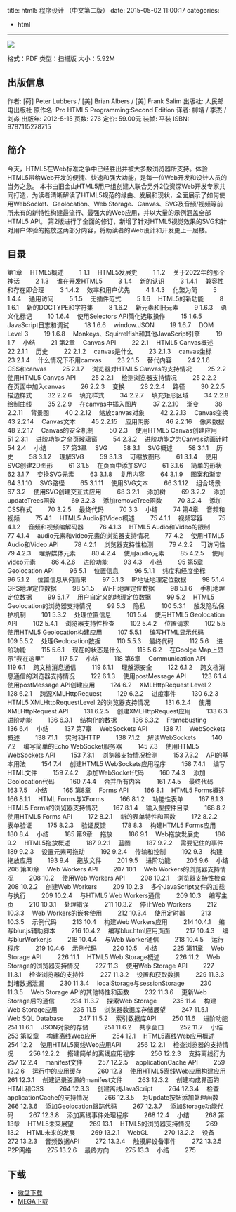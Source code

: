 title: html5 程序设计 （中文第二版）
date: 2015-05-02 11:00:17
categories:
  - html
---

![](http://img3.douban.com/lpic/s9066310.jpg)

格式：PDF
类型：扫描版
大小：5.92M

<!--more-->

## 出版信息 ##

作者: [荷] Peter Lubbers / [美] Brian Albers / [美] Frank Salim 
出版社: 人民邮电出版社
原作名: Pro HTML5 Programming:Second Edition
译者: 柳靖 / 李杰 / 刘淼 
出版年: 2012-5-15
页数: 276
定价: 59.00元
装帧: 平装
ISBN: 9787115278715

## 简介 ##

今天，HTML5在Web标准之争中已经胜出并被大多数浏览器所支持。体验HTML5带给Web开发的便捷、快速和强大功能，是每一位Web开发和设计人员的当务之急。
本书由旧金山HTML5用户组创建人联合另外2位资深Web开发专家共同打造，为读者清晰解读了HTML5规范的缘由、发展和现状，全面展示了如何使用WebSocket、Geolocation、Web Storage、Canvas、SVG及音频/视频等前所未有的新特性构建最流行、最强大的Web应用，并以大量的示例涵盖全部HTML5 API。
第2版进行了全面的修订，新增了针对HTML5视觉效果的SVG和针对用户体验的拖放这两部分内容，将助读者的Web设计和开发更上一层楼。

## 目录 ##

第1章　 HTML5概述　 　 1
1.1　 HTML5发展史　 　 1
1.2　 关于2022年的那个神话　 　 2
1.3　 谁在开发HTML5　 　 3
1.4　 新的认识　 　 3
1.4.1　 兼容性和存在即合理　 　 3
1.4.2　 效率和用户优先　 　 4
1.4.3　 化繁为简　 　 5
1.4.4　 通用访问　 　 5
1.5　 无插件范式　 　 5
1.6　 HTML5的新功能　 　 8
1.6.1　 新的DOCTYPE和字符集　 　 8
1.6.2　 新元素和旧元素　 　 9
1.6.3　 语义化标记　 　 10
1.6.4　 使用Selectors API简化选取操作　 　 15
1.6.5　 JavaScript日志和调试　 　 18
1.6.6　 window.JSON　 　 19
1.6.7　 DOM Level 3　 　 19
1.6.8　 Monkeys、Squirrelfish和其他JavaScript引擎　 　 19
1.7　 小结　 　 21
第2章　 Canvas API　 　 22
2.1　 HTML5 Canvas概述　 　 22
2.1.1　 历史　 　 22
2.1.2　 canvas是什么　 　 23
2.1.3　 canvas坐标　 　 23
2.1.4　 什么情况下不用canvas　 　 23
2.1.5　 替代内容　 　 24
2.1.6　 CSS和canvas　 　 25
2.1.7　 浏览器对HTML5 Canvas的支持情况　 　 25
2.2　 使用HTML5 Canvas API　 　 25
2.2.1　 检测浏览器支持情况　 　 25
2.2.2　 在页面中加入canvas　 　 26
2.2.3　 变换　 　 28
2.2.4　 路径　 　 30
2.2.5　 描边样式　 　 32
2.2.6　 填充样式　 　 34
2.2.7　 填充矩形区域　 　 34
2.2.8　 绘制曲线　 　 35
2.2.9　 在canvas中插入图片　 　 37
2.2.10　 渐变　 　 38
2.2.11　 背景图　 　 40
2.2.12　 缩放canvas对象　 　 42
2.2.13　 Canvas变换　 　 43
2.2.14　 Canvas文本　 　 45
2.2.15　 应用阴影　 　 46
2.2.16　 像素数据　 　 48
2.2.17　 Canvas的安全机制　 　 50
2.3　 使用HTML5 Canvas创建应用　 　 51
2.3.1　 进阶功能之全页玻璃窗　 　 54
2.3.2　 进阶功能之为Canvas动画计时　 　 54
2.4　 小结　 　 57
第3章　 SVG　 　 58
3.1　 SVG概述　 　 58
3.1.1　 历史　 　 58
3.1.2　 理解SVG　 　 59
3.1.3　 可缩放图形　 　 61
3.1.4　 使用SVG创建2D图形　 　 61
3.1.5　 在页面中添加SVG　 　 61
3.1.6　 简单的形状　 　 62
3.1.7　 变换SVG元素　 　 63
3.1.8　 复用内容　 　 64
3.1.9　 图案和渐变　 　 64
3.1.10　 SVG路径　 　 65
3.1.11　 使用SVG文本　 　 66
3.1.12　 组合场景　 　 67
3.2　 使用SVG创建交互式应用　 　 68
3.2.1　 添加树　 　 69
3.2.2　 添加updateTrees函数　 　 69
3.2.3　 添加removeTree函数　 　 70
3.2.4　 添加CSS样式　 　 70
3.2.5　 最终代码　 　 70
3.3　 小结　 　 74
第4章　 音频和视频　 　 75
4.1　 HTML5 Audio和Video概述　 　 75
4.1.1　 视频容器　 　 75
4.1.2　 音频和视频编解码器　 　 76
4.1.3　 HTML5 Audio和Video的限制　 　 77
4.1.4　 audio元素和video元素的浏览器支持情况　 　 77
4.2　 使用HTML5 Audio和Video API　 　 78
4.2.1　 浏览器支持性检测　 　 79
4.2.2　 可访问性　 　 79
4.2.3　 理解媒体元素　 　 80
4.2.4　 使用audio元素　 　 85
4.2.5　 使用video元素　 　 86
4.2.6　 进阶功能　 　 93
4.3　 小结　 　 95
第5章　 Geolocation API　 　 96
5.1　 位置信息　 　 96
5.1.1　 纬度和经度坐标　 　 96
5.1.2　 位置信息从何而来　 　 97
5.1.3　 IP地址地理定位数据　 　 98
5.1.4　 GPS地理定位数据　 　 98
5.1.5　 Wi-Fi地理定位数据　 　 98
5.1.6　 手机地理定位数据　 　 99
5.1.7　 用户自定义的地理定位数据　 　 99
5.2　 HTML5 Geolocation的浏览器支持情况　 　 99
5.3　 隐私　 　 100
5.3.1　 触发隐私保护机制　 　 101
5.3.2　 处理位置信息　 　 101
5.4　 使用HTML5 Geolocation API　 　 102
5.4.1　 浏览器支持性检查　 　 102
5.4.2　 位置请求　 　 102
5.5　 使用HTML5 Geolocation构建应用　 　 107
5.5.1　 编写HTML显示代码　 　 109
5.5.2　 处理Geolocation数据　 　 110
5.5.3　 最终代码　 　 112
5.6　 进阶功能　 　 115
5.6.1　 现在的状态是什么　 　 115
5.6.2　 在Goolge Map上显示“我在这里”　 　 117
5.7　 小结　 　 118
第6章　 Communication API　 　 119
6.1　 跨文档消息通信　 　 119
6.1.1　 理解源安全　 　 122
6.1.2　 跨文档消息通信的浏览器支持情况　 　 122
6.1.3　 使用postMessage API　 　 123
6.1.4　 使用postMessage API创建应用　 　 124
6.2　 XMLHttpRequest Level 2　 　 128
6.2.1　 跨源XMLHttpRequest　 　 129
6.2.2　 进度事件　 　 130
6.2.3　 HTML5 XMLHttpRequestLevel 2的浏览器支持情况　 　 131
6.2.4　 使用XMLHttpRequest API　 　 131
6.2.5　 创建XMLHttpRequest应用　 　 133
6.3　 进阶功能　 　 136
6.3.1　 结构化的数据　 　 136
6.3.2　 Framebusting　 　 136
6.4　 小结　 　 137
第7章　 WebSockets API　 　 138
7.1　 WebSockets概述　 　 138
7.1.1　 实时和HTTP　 　 138
7.1.2　 解读WebSockets　 　 140
7.2　 编写简单的Echo WebSocket服务器　 　 145
7.3　 使用HTML5 WebSockets API　 　 153
7.3.1　 浏览器支持情况检测　 　 153
7.3.2　 API的基本用法　 　 154
7.4　 创建HTML5 WebSockets应用程序　 　 158
7.4.1　 编写HTML文件　 　 159
7.4.2　 添加WebSocket代码　 　 160
7.4.3　 添加Geolocation代码　 　 160
7.4.4　 合并所有内容　 　 161
7.4.5　 最终代码　 　 163
7.5　 小结　 　 165
第8章　 Forms API　 　 166
8.1　 HTML5 Forms概述　 　 166
8.1.1　 HTML Forms与XForms　 　 166
8.1.2　 功能性表单　 　 167
8.1.3　 HTML5 Forms的浏览器支持情况　 　 167
8.1.4　 输入型控件目录　 　 168
8.2　 使用HTML5 Forms API　 　 172
8.2.1　 新的表单特性和函数　 　 172
8.2.2　 表单验证　 　 175
8.2.3　 验证反馈　 　 178
8.3　 构建HTML5 Forms应用　 　 180
8.4　 小结　 　 185
第9章　 拖放　 　 186
9.1　 Web拖放发展史　 　 186
9.2　 HTML5拖放概述　 　 187
9.2.1　 蓝图　 　 187
9.2.2　 需要记住的事件　 　 189
9.2.3　 设置元素可拖动　 　 192
9.2.4　 传输和控制　 　 192
9.3　 构建拖放应用　 　 193
9.4　 拖放文件　 　 201
9.5　 进阶功能　 　 205
9.6　 小结　 　 206
第10章　 Web Workers API　 　 207
10.1　 Web Workers的浏览器支持情况　 　 208
10.2　 使用Web Workers API　 　 208
10.2.1　 浏览器支持性检查　 　 208
10.2.2　 创建Web Workers　 　 209
10.2.3　 多个JavaScript文件的加载与执行　 　 209
10.2.4　 与HTML5 Web Workers通信　 　 209
10.3　 编写主页　 　 210
10.3.1　 处理错误　 　 211
10.3.2　 停止Web Workers　 　 212
10.3.3　 Web Workers的嵌套使用　 　 212
10.3.4　 使用定时器　 　 213
10.3.5　 示例代码　 　 213
10.4　 构建Web Workers应用　 　 214
10.4.1　 编写blur.js辅助脚本　 　 216
10.4.2　 编写blur.html应用页面　 　 217
10.4.3　 编写blurWorker.js　 　 218
10.4.4　 与Web Worker通信　 　 218
10.4.5　 运行程序　 　 219
10.4.6　 示例代码　 　 220
10.5　 小结　 　 225
第11章　 Web Storage API　 　 226
11.1　 HTML5 Web Storage概述　 　 226
11.2　 Web Storage的浏览器支持情况　 　 227
11.3　 使用Web Storage API　 　 227
11.3.1　 检查浏览器的支持性　 　 227
11.3.2　 设置和获取数据　 　 229
11.3.3　 封堵数据泄漏　 　 230
11.3.4　 localStorage与sessionStorage　 　 230
11.3.5　 Web Storage API的其他特性和函数　 　 232
11.3.6　 更新Web Storage后的通信　 　 234
11.3.7　 探索Web Storage　 　 235
11.4　 构建Web Storage应用　 　 236
11.5　 浏览器数据库存储展望　 　 247
11.5.1　 Web SQL Database　 　 247
11.5.2　 索引数据库API　 　 250
11.6　 进阶功能　 　 251
11.6.1　 JSON对象的存储　 　 251
11.6.2　 共享窗口　 　 252
11.7　 小结　 　 253
第12章　 构建离线Web应用　 　 254
12.1　 HTML5离线Web应用概述　 　 254
12.2　 使用HTML5离线Web应用API　 　 256
12.2.1　 检查浏览器的支持情况　 　 256
12.2.2　 搭建简单的离线应用程序　 　 256
12.2.3　 支持离线行为　 　 257
12.2.4　 manifest文件　 　 257
12.2.5　 applicationCache API　 　 259
12.2.6　 运行中的应用缓存　 　 260
12.3　 使用HTML5离线Web应用构建应用　 　 261
12.3.1　 创建记录资源的manifest文件　 　 263
12.3.2　 创建构成界面的HTML和CSS　 　 264
12.3.3　 创建离线JavaScript　 　 264
12.3.4　 检查applicationCache的支持情况　 　 266
12.3.5　 为Update按钮添加处理函数　 　 266
12.3.6　 添加Geolocation跟踪代码　 　 267
12.3.7　 添加Storage功能代码　 　 267
12.3.8　 添加离线事件处理程序　 　 268
12.4　 小结　 　 268
第13章　 HTML5未来展望　 　 269
13.1　 HTML5的浏览器支持情况　 　 269
13.2　 HTML未来的发展　 　 269
13.2.1　 WebGL　 　 270
13.2.2　 设备　 　 272
13.2.3　 音频数据API　 　 272
13.2.4　 触摸屏设备事件　 　 272
13.2.5　 P2P网络　 　 275
13.2.6　 最终方向　 　 275
13.3　 小结　 　 275

## 下载 ##

+ [微盘下载](http://vdisk.weibo.com/s/aADaW4YRFsCJq)
+ [MEGA下载](https://mega.co.nz/#!GR8mzIab!8GVAOEIosUpTJ9Yv4QrGIWeyfri86ygjK5CL0TAws3c)